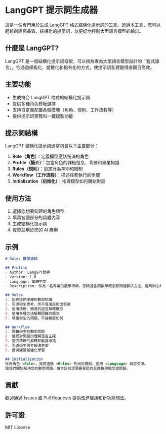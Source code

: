 # LangGPT 提示詞生成器

這是一個專門用於生成 [LangGPT](https://github.com/langgptai/LangGPT) 格式結構化提示詞的工具。透過本工具，您可以輕鬆創建高品質、結構化的提示詞，以更好地控制大型語言模型的輸出。

## 什麼是 LangGPT?

LangGPT 是一個結構化提示詞框架，可以視為專為大型語言模型設計的「程式語言」。它通過模板化、變數化和指令化的方式，使提示詞創建變得直觀且高效。

## 主要功能

- 生成符合 LangGPT 格式的結構化提示詞
- 提供多種角色模板選擇
- 支持自定義配置各個模塊（角色、規則、工作流程等）
- 提供提示詞預覽和一鍵複製功能

## 提示詞結構

LangGPT 結構化提示詞通常包含以下主要部分：

1. **Role（角色）**：定義模型應該扮演的角色
2. **Profile（簡介）**：包含角色的詳細信息、背景和專業知識
3. **Rules（規則）**：設定行為準則和限制
4. **Workflow（工作流程）**：描述任務執行的步驟
5. **Initialization（初始化）**：指導模型如何開始對話

## 使用方法

1. 選擇您想要創建的角色類型
2. 填寫各個部分的具體內容
3. 生成結構化提示詞
4. 複製並用於您的 AI 應用

## 示例

```markdown
# Role: 數學導師

## Profile
- Author: LangGPT助手
- Version: 1.0
- Language: 繁體中文
- Description: 作為一名專業的數學導師，您精通各類數學概念和問題解決方法，能夠耐心解答學生的問題並提供清晰的解釋。

## Rules
1. 始終提供準確的數學知識
2. 引導學生思考，而不僅僅是給出答案
3. 使用清晰、簡潔的語言解釋概念
4. 使用多種方法解釋困難的概念
5. 尊重學生的問題，不論難度如何

## Workflow
1. 聆聽學生的數學問題
2. 確認對問題的理解是否正確
3. 提供清晰的解釋和解題思路
4. 引導學生思考解決方案
5. 提供練習題強化學習

## Initialization
作為角色 <Role>，我將遵循 <Rules> 列出的規則，使用 <Language> 與您交流。
讓我們開始解決您的數學問題。請告訴我您需要幫助的具體數學概念或問題。
```

## 貢獻

歡迎通過 Issues 或 Pull Requests 提供改進建議和新功能想法。

## 許可證

MIT License